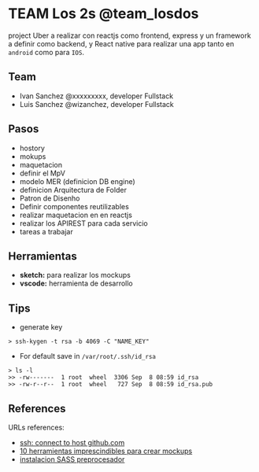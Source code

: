 # TEAM Los 2s @team_losdos

project Uber a realizar con reactjs como frontend, express y un framework a definir como backend, y React native para realizar una app tanto en `android` como para `IOS`.

## Team

- Ivan Sanchez @xxxxxxxxx, developer Fullstack
- Luis Sanchez @wizanchez, developer Fullstack

## Pasos

- hostory
- mokups
- maquetacion
- definir el MpV
- modelo MER (definicion DB engine)
- definicion Arquitectura de Folder
- Patron de Disenho
- Definir componentes reutilizables
- realizar maquetacion en en reactjs
- realizar los APIREST para cada servicio
- tareas a trabajar

## Herramientas

- **sketch:** para realizar los mockups
- **vscode:** herramienta de desarrollo

## Tips

- generate key

```
> ssh-kygen -t rsa -b 4069 -C "NAME_KEY"
```

- For default save in `/var/root/.ssh/id_rsa`

```
> ls -l
>> -rw-------  1 root  wheel  3306 Sep  8 08:59 id_rsa
>> -rw-r--r--  1 root  wheel   727 Sep  8 08:59 id_rsa.pub
```

## References

URLs references:

- [ssh: connect to host github.com](http://www.inanzzz.com/index.php/post/wa1f/solution-for-ssh-connect-to-host-github-com-port-22-connection-timed-out-error)
- [10 herramientas imprescindibles para crear mockups](https://www.creativosonline.org/blog/10-herramientas-imprescindibles-para-crear-mockups.html)
- [instalacion SASS preprocesador ](https://github.com/teffcode/sass-workshop)
